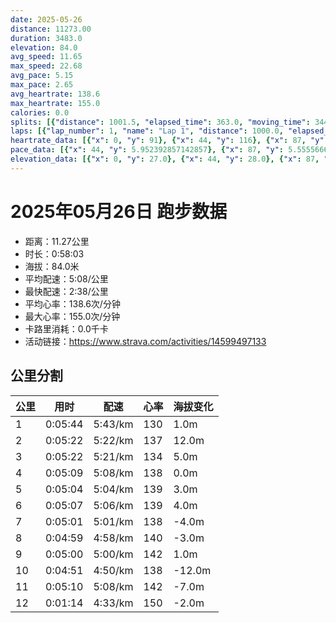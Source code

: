```yaml
---
date: 2025-05-26
distance: 11273.00
duration: 3483.0
elevation: 84.0
avg_speed: 11.65
max_speed: 22.68
avg_pace: 5.15
max_pace: 2.65
avg_heartrate: 138.6
max_heartrate: 155.0
calories: 0.0
splits: [{"distance": 1001.5, "elapsed_time": 363.0, "moving_time": 344.0, "average_speed": 2.91, "pace": 5.7273883161512025, "average_heartrate": 130.5843023255814, "elevation_difference": 1.0, "split_number": 1}, {"distance": 998.5, "elapsed_time": 322.0, "moving_time": 322.0, "average_speed": 3.1, "pace": 5.376354838709677, "average_heartrate": 137.98447204968943, "elevation_difference": 12.0, "split_number": 2}, {"distance": 1002.0, "elapsed_time": 322.0, "moving_time": 322.0, "average_speed": 3.11, "pace": 5.359067524115756, "average_heartrate": 134.56521739130434, "elevation_difference": 5.0, "split_number": 3}, {"distance": 1001.0, "elapsed_time": 309.0, "moving_time": 309.0, "average_speed": 3.24, "pace": 5.144043209876543, "average_heartrate": 138.11650485436894, "elevation_difference": 0.0, "split_number": 4}, {"distance": 998.0, "elapsed_time": 304.0, "moving_time": 304.0, "average_speed": 3.28, "pace": 5.081310975609756, "average_heartrate": 139.2828947368421, "elevation_difference": 3.0, "split_number": 5}, {"distance": 999.5, "elapsed_time": 307.0, "moving_time": 307.0, "average_speed": 3.26, "pace": 5.112484662576687, "average_heartrate": 139.25081433224756, "elevation_difference": 4.0, "split_number": 6}, {"distance": 999.5, "elapsed_time": 301.0, "moving_time": 301.0, "average_speed": 3.32, "pace": 5.020090361445783, "average_heartrate": 138.64119601328903, "elevation_difference": -4.0, "split_number": 7}, {"distance": 1001.5, "elapsed_time": 299.0, "moving_time": 299.0, "average_speed": 3.35, "pace": 4.975134328358209, "average_heartrate": 140.69899665551839, "elevation_difference": -3.0, "split_number": 8}, {"distance": 998.5, "elapsed_time": 300.0, "moving_time": 300.0, "average_speed": 3.33, "pace": 5.005015015015014, "average_heartrate": 142.71333333333334, "elevation_difference": 1.0, "split_number": 9}, {"distance": 1000.0, "elapsed_time": 307.0, "moving_time": 291.0, "average_speed": 3.44, "pace": 4.844970930232558, "average_heartrate": 138.62199312714776, "elevation_difference": -12.0, "split_number": 10}, {"distance": 1003.0, "elapsed_time": 310.0, "moving_time": 310.0, "average_speed": 3.24, "pace": 5.144043209876543, "average_heartrate": 142.96774193548387, "elevation_difference": -7.0, "split_number": 11}, {"distance": 270.0, "elapsed_time": 74.0, "moving_time": 74.0, "average_speed": 3.65, "pace": 4.566219178082192, "average_heartrate": 150.98648648648648, "elevation_difference": -2.0, "split_number": 12}]
laps: [{"lap_number": 1, "name": "Lap 1", "distance": 1000.0, "elapsed_time": 362.0, "moving_time": 362.0, "average_speed": 2.76, "pace": 6.038659420289855, "average_heartrate": 127.11111111111111, "max_heartrate": 139, "start_date": "2025-05-26 19:44:55+00:00", "elevation_difference": 8.0}, {"lap_number": 2, "name": "Lap 2", "distance": 1000.0, "elapsed_time": 322.0, "moving_time": 322.0, "average_speed": 3.11, "pace": 5.359067524115756, "average_heartrate": 137.66666666666666, "max_heartrate": 145, "start_date": "2025-05-26 19:50:58+00:00", "elevation_difference": 14.0}, {"lap_number": 3, "name": "Lap 3", "distance": 434.83, "elapsed_time": 140.0, "moving_time": 140.0, "average_speed": 3.11, "pace": 5.359067524115756, "average_heartrate": 138.25, "max_heartrate": 140, "start_date": "2025-05-26 19:56:20+00:00", "elevation_difference": 7.0}, {"lap_number": 4, "name": "Lap 4", "distance": 1000.0, "elapsed_time": 317.0, "moving_time": 317.0, "average_speed": 3.15, "pace": 5.291015873015873, "average_heartrate": 136.77777777777777, "max_heartrate": 145, "start_date": "2025-05-26 19:58:41+00:00", "elevation_difference": 11.0}, {"lap_number": 5, "name": "Lap 5", "distance": 1000.0, "elapsed_time": 306.0, "moving_time": 306.0, "average_speed": 3.27, "pace": 5.096850152905199, "average_heartrate": 136.44444444444446, "max_heartrate": 143, "start_date": "2025-05-26 20:03:58+00:00", "elevation_difference": 4.0}, {"lap_number": 6, "name": "Lap 6", "distance": 1000.0, "elapsed_time": 304.0, "moving_time": 304.0, "average_speed": 3.29, "pace": 5.065866261398176, "average_heartrate": 138.55555555555554, "max_heartrate": 148, "start_date": "2025-05-26 20:09:05+00:00", "elevation_difference": 4.0}, {"lap_number": 7, "name": "Lap 7", "distance": 1000.0, "elapsed_time": 302.0, "moving_time": 302.0, "average_speed": 3.31, "pace": 5.035256797583081, "average_heartrate": 140.11111111111111, "max_heartrate": 146, "start_date": "2025-05-26 20:14:09+00:00", "elevation_difference": 9.0}, {"lap_number": 8, "name": "Lap 8", "distance": 1000.0, "elapsed_time": 300.0, "moving_time": 300.0, "average_speed": 3.33, "pace": 5.005015015015014, "average_heartrate": 142.5, "max_heartrate": 149, "start_date": "2025-05-26 20:19:12+00:00", "elevation_difference": 10.0}, {"lap_number": 9, "name": "Lap 9", "distance": 1000.0, "elapsed_time": 302.0, "moving_time": 302.0, "average_speed": 3.31, "pace": 5.035256797583081, "average_heartrate": 140.22222222222223, "max_heartrate": 152, "start_date": "2025-05-26 20:24:12+00:00", "elevation_difference": 8.0}, {"lap_number": 10, "name": "Lap 10", "distance": 1000.0, "elapsed_time": 309.0, "moving_time": 309.0, "average_speed": 3.24, "pace": 5.144043209876543, "average_heartrate": 138.44444444444446, "max_heartrate": 149, "start_date": "2025-05-26 20:29:15+00:00", "elevation_difference": 1.0}, {"lap_number": 11, "name": "Lap 11", "distance": 1000.0, "elapsed_time": 290.0, "moving_time": 290.0, "average_speed": 3.45, "pace": 4.830927536231884, "average_heartrate": 141.0, "max_heartrate": 146, "start_date": "2025-05-26 20:34:24+00:00", "elevation_difference": 2.0}, {"lap_number": 12, "name": "Lap 12", "distance": 838.87, "elapsed_time": 259.0, "moving_time": 259.0, "average_speed": 3.24, "pace": 5.144043209876543, "average_heartrate": 145.57142857142858, "max_heartrate": 153, "start_date": "2025-05-26 20:39:15+00:00", "elevation_difference": 7.0}]
heartrate_data: [{"x": 0, "y": 91}, {"x": 44, "y": 116}, {"x": 87, "y": 137}, {"x": 126, "y": 131}, {"x": 177, "y": 123}, {"x": 219, "y": 139}, {"x": 256, "y": 135}, {"x": 294, "y": 135}, {"x": 331, "y": 137}, {"x": 367, "y": 134}, {"x": 405, "y": 136}, {"x": 443, "y": 142}, {"x": 480, "y": 145}, {"x": 514, "y": 137}, {"x": 549, "y": 133}, {"x": 585, "y": 141}, {"x": 621, "y": 141}, {"x": 658, "y": 130}, {"x": 695, "y": 138}, {"x": 733, "y": 140}, {"x": 771, "y": 139}, {"x": 803, "y": 136}, {"x": 839, "y": 134}, {"x": 876, "y": 134}, {"x": 912, "y": 132}, {"x": 948, "y": 129}, {"x": 985, "y": 134}, {"x": 1021, "y": 138}, {"x": 1057, "y": 145}, {"x": 1093, "y": 142}, {"x": 1128, "y": 143}, {"x": 1162, "y": 136}, {"x": 1196, "y": 133}, {"x": 1230, "y": 133}, {"x": 1264, "y": 134}, {"x": 1299, "y": 137}, {"x": 1334, "y": 135}, {"x": 1369, "y": 137}, {"x": 1404, "y": 140}, {"x": 1439, "y": 143}, {"x": 1474, "y": 144}, {"x": 1508, "y": 148}, {"x": 1542, "y": 141}, {"x": 1575, "y": 135}, {"x": 1609, "y": 133}, {"x": 1643, "y": 135}, {"x": 1679, "y": 138}, {"x": 1714, "y": 137}, {"x": 1748, "y": 136}, {"x": 1783, "y": 136}, {"x": 1818, "y": 140}, {"x": 1853, "y": 146}, {"x": 1888, "y": 146}, {"x": 1921, "y": 145}, {"x": 1955, "y": 138}, {"x": 1988, "y": 135}, {"x": 2021, "y": 137}, {"x": 2055, "y": 138}, {"x": 2089, "y": 138}, {"x": 2124, "y": 140}, {"x": 2158, "y": 137}, {"x": 2192, "y": 141}, {"x": 2227, "y": 145}, {"x": 2261, "y": 149}, {"x": 2295, "y": 148}, {"x": 2328, "y": 142}, {"x": 2360, "y": 139}, {"x": 2394, "y": 137}, {"x": 2428, "y": 137}, {"x": 2462, "y": 135}, {"x": 2496, "y": 137}, {"x": 2530, "y": 139}, {"x": 2565, "y": 140}, {"x": 2599, "y": 146}, {"x": 2634, "y": 152}, {"x": 2668, "y": 149}, {"x": 2702, "y": 145}, {"x": 2734, "y": 139}, {"x": 2767, "y": 138}, {"x": 2802, "y": 133}, {"x": 2834, "y": 139}, {"x": 2882, "y": 129}, {"x": 2915, "y": 136}, {"x": 2948, "y": 138}, {"x": 2982, "y": 138}, {"x": 3016, "y": 142}, {"x": 3048, "y": 138}, {"x": 3082, "y": 139}, {"x": 3115, "y": 146}, {"x": 3146, "y": 143}, {"x": 3178, "y": 141}, {"x": 3211, "y": 141}, {"x": 3244, "y": 141}, {"x": 3277, "y": 143}, {"x": 3308, "y": 142}, {"x": 3341, "y": 147}, {"x": 3392, "y": 131}, {"x": 3428, "y": 152}, {"x": 3459, "y": 153}, {"x": 3490, "y": 151}]
pace_data: [{"x": 44, "y": 5.952392857142857}, {"x": 87, "y": 5.5555666666666665}, {"x": 126, "y": 5.952392857142857}, {"x": 177, "y": 5.5555666666666665}, {"x": 219, "y": 5.952392857142857}, {"x": 256, "y": 5.5555666666666665}, {"x": 294, "y": 5.952392857142857}, {"x": 331, "y": 5.747137931034483}, {"x": 367, "y": 5.050515151515151}, {"x": 405, "y": 5.747137931034483}, {"x": 443, "y": 5.5555666666666665}, {"x": 480, "y": 5.376354838709677}, {"x": 514, "y": 5.050515151515151}, {"x": 549, "y": 5.050515151515151}, {"x": 585, "y": 5.952392857142857}, {"x": 621, "y": 5.376354838709677}, {"x": 658, "y": 5.050515151515151}, {"x": 695, "y": 5.5555666666666665}, {"x": 733, "y": 5.952392857142857}, {"x": 771, "y": 8.33335}, {"x": 803, "y": 6.172851851851851}, {"x": 839, "y": 5.5555666666666665}, {"x": 876, "y": 5.5555666666666665}, {"x": 912, "y": 5.5555666666666665}, {"x": 948, "y": 5.376354838709677}, {"x": 985, "y": 5.376354838709677}, {"x": 1021, "y": 5.747137931034483}, {"x": 1057, "y": 4.901970588235294}, {"x": 1093, "y": 5.050515151515151}, {"x": 1128, "y": 5.208343749999999}, {"x": 1162, "y": 4.761914285714285}, {"x": 1196, "y": 4.901970588235294}, {"x": 1230, "y": 5.208343749999999}, {"x": 1264, "y": 5.050515151515151}, {"x": 1299, "y": 4.901970588235294}, {"x": 1334, "y": 5.050515151515151}, {"x": 1369, "y": 5.208343749999999}, {"x": 1404, "y": 5.208343749999999}, {"x": 1439, "y": 5.050515151515151}, {"x": 1474, "y": 5.050515151515151}, {"x": 1508, "y": 5.050515151515151}, {"x": 1542, "y": 5.050515151515151}, {"x": 1575, "y": 5.050515151515151}, {"x": 1609, "y": 4.901970588235294}, {"x": 1643, "y": 5.050515151515151}, {"x": 1679, "y": 5.050515151515151}, {"x": 1714, "y": 5.050515151515151}, {"x": 1748, "y": 5.208343749999999}, {"x": 1783, "y": 5.050515151515151}, {"x": 1818, "y": 5.050515151515151}, {"x": 1853, "y": 5.208343749999999}, {"x": 1888, "y": 5.208343749999999}, {"x": 1921, "y": 4.761914285714285}, {"x": 1955, "y": 5.050515151515151}, {"x": 1988, "y": 4.761914285714285}, {"x": 2021, "y": 5.050515151515151}, {"x": 2055, "y": 5.050515151515151}, {"x": 2089, "y": 5.050515151515151}, {"x": 2124, "y": 4.901970588235294}, {"x": 2158, "y": 5.208343749999999}, {"x": 2192, "y": 5.050515151515151}, {"x": 2227, "y": 5.050515151515151}, {"x": 2261, "y": 5.376354838709677}, {"x": 2295, "y": 4.761914285714285}, {"x": 2328, "y": 4.629638888888889}, {"x": 2360, "y": 5.050515151515151}, {"x": 2394, "y": 5.208343749999999}, {"x": 2428, "y": 5.208343749999999}, {"x": 2462, "y": 4.901970588235294}, {"x": 2496, "y": 5.208343749999999}, {"x": 2530, "y": 4.901970588235294}, {"x": 2565, "y": 5.050515151515151}, {"x": 2599, "y": 5.208343749999999}, {"x": 2634, "y": 5.376354838709677}, {"x": 2668, "y": 5.050515151515151}, {"x": 2702, "y": 4.761914285714285}, {"x": 2734, "y": 4.504513513513513}, {"x": 2767, "y": 4.761914285714285}, {"x": 2802, "y": 4.901970588235294}, {"x": 2834, "y": 4.629638888888889}, {"x": 2882, "y": 5.050515151515151}, {"x": 2915, "y": 4.504513513513513}, {"x": 2948, "y": 5.050515151515151}, {"x": 2982, "y": 4.761914285714285}, {"x": 3016, "y": 5.376354838709677}, {"x": 3048, "y": 4.901970588235294}, {"x": 3082, "y": 4.629638888888889}, {"x": 3115, "y": 4.385973684210526}, {"x": 3146, "y": 4.504513513513513}, {"x": 3178, "y": 5.050515151515151}, {"x": 3211, "y": 5.747137931034483}, {"x": 3244, "y": 5.208343749999999}, {"x": 3277, "y": 4.901970588235294}, {"x": 3308, "y": 4.901970588235294}, {"x": 3341, "y": 4.761914285714285}, {"x": 3392, "y": 2.8735689655172414}, {"x": 3428, "y": 4.629638888888889}, {"x": 3459, "y": 4.2735128205128206}, {"x": 3490, "y": 4.504513513513513}]
elevation_data: [{"x": 0, "y": 27.0}, {"x": 44, "y": 28.0}, {"x": 87, "y": 28.0}, {"x": 126, "y": 28.0}, {"x": 177, "y": 20.0}, {"x": 219, "y": 27.0}, {"x": 256, "y": 26.0}, {"x": 294, "y": 27.0}, {"x": 331, "y": 27.0}, {"x": 367, "y": 28.0}, {"x": 405, "y": 29.0}, {"x": 443, "y": 32.0}, {"x": 480, "y": 35.0}, {"x": 514, "y": 35.0}, {"x": 549, "y": 33.0}, {"x": 585, "y": 37.0}, {"x": 621, "y": 38.0}, {"x": 658, "y": 39.0}, {"x": 695, "y": 41.0}, {"x": 733, "y": 44.0}, {"x": 771, "y": 45.0}, {"x": 803, "y": 45.0}, {"x": 839, "y": 46.0}, {"x": 876, "y": 45.0}, {"x": 912, "y": 44.0}, {"x": 948, "y": 43.0}, {"x": 985, "y": 44.0}, {"x": 1021, "y": 46.0}, {"x": 1057, "y": 49.0}, {"x": 1093, "y": 52.0}, {"x": 1128, "y": 53.0}, {"x": 1162, "y": 52.0}, {"x": 1196, "y": 50.0}, {"x": 1230, "y": 48.0}, {"x": 1264, "y": 47.0}, {"x": 1299, "y": 46.0}, {"x": 1334, "y": 45.0}, {"x": 1369, "y": 44.0}, {"x": 1404, "y": 45.0}, {"x": 1439, "y": 48.0}, {"x": 1474, "y": 50.0}, {"x": 1508, "y": 53.0}, {"x": 1542, "y": 52.0}, {"x": 1575, "y": 50.0}, {"x": 1609, "y": 48.0}, {"x": 1643, "y": 47.0}, {"x": 1679, "y": 45.0}, {"x": 1714, "y": 45.0}, {"x": 1748, "y": 45.0}, {"x": 1783, "y": 45.0}, {"x": 1818, "y": 47.0}, {"x": 1853, "y": 49.0}, {"x": 1888, "y": 52.0}, {"x": 1921, "y": 52.0}, {"x": 1955, "y": 51.0}, {"x": 1988, "y": 48.0}, {"x": 2021, "y": 46.0}, {"x": 2055, "y": 45.0}, {"x": 2089, "y": 44.0}, {"x": 2124, "y": 44.0}, {"x": 2158, "y": 44.0}, {"x": 2192, "y": 46.0}, {"x": 2227, "y": 48.0}, {"x": 2261, "y": 51.0}, {"x": 2295, "y": 53.0}, {"x": 2328, "y": 51.0}, {"x": 2360, "y": 50.0}, {"x": 2394, "y": 47.0}, {"x": 2428, "y": 46.0}, {"x": 2462, "y": 45.0}, {"x": 2496, "y": 45.0}, {"x": 2530, "y": 45.0}, {"x": 2565, "y": 46.0}, {"x": 2599, "y": 49.0}, {"x": 2634, "y": 51.0}, {"x": 2668, "y": 54.0}, {"x": 2702, "y": 53.0}, {"x": 2734, "y": 51.0}, {"x": 2767, "y": 49.0}, {"x": 2802, "y": 47.0}, {"x": 2834, "y": 46.0}, {"x": 2882, "y": 45.0}, {"x": 2915, "y": 43.0}, {"x": 2948, "y": 40.0}, {"x": 2982, "y": 40.0}, {"x": 3016, "y": 38.0}, {"x": 3048, "y": 35.0}, {"x": 3082, "y": 37.0}, {"x": 3115, "y": 36.0}, {"x": 3146, "y": 32.0}, {"x": 3178, "y": 29.0}, {"x": 3211, "y": 28.0}, {"x": 3244, "y": 27.0}, {"x": 3277, "y": 27.0}, {"x": 3308, "y": 27.0}, {"x": 3341, "y": 27.0}, {"x": 3392, "y": 20.0}, {"x": 3428, "y": 27.0}, {"x": 3459, "y": 27.0}, {"x": 3490, "y": 25.0}]
---
```


# 2025年05月26日 跑步数据

- 距离：11.27公里
- 时长：0:58:03
- 海拔：84.0米
- 平均配速：5:08/公里
- 最快配速：2:38/公里
- 平均心率：138.6次/分钟
- 最大心率：155.0次/分钟
- 卡路里消耗：0.0千卡
- 活动链接：https://www.strava.com/activities/14599497133

## 公里分割

| 公里 | 用时 | 配速 | 心率 | 海拔变化 |
|------|------|------|------|------|
| 1 | 0:05:44 | 5:43/km | 130 | 1.0m |
| 2 | 0:05:22 | 5:22/km | 137 | 12.0m |
| 3 | 0:05:22 | 5:21/km | 134 | 5.0m |
| 4 | 0:05:09 | 5:08/km | 138 | 0.0m |
| 5 | 0:05:04 | 5:04/km | 139 | 3.0m |
| 6 | 0:05:07 | 5:06/km | 139 | 4.0m |
| 7 | 0:05:01 | 5:01/km | 138 | -4.0m |
| 8 | 0:04:59 | 4:58/km | 140 | -3.0m |
| 9 | 0:05:00 | 5:00/km | 142 | 1.0m |
| 10 | 0:04:51 | 4:50/km | 138 | -12.0m |
| 11 | 0:05:10 | 5:08/km | 142 | -7.0m |
| 12 | 0:01:14 | 4:33/km | 150 | -2.0m |

